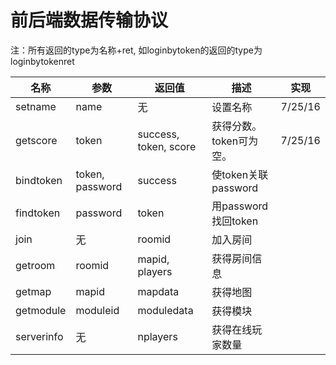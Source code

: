 # 前后端数据传输协议

注：所有返回的type为名称+ret, 如loginbytoken的返回的type为loginbytokenret

| 名称         | 参数              | 返回值                   | 描述               | 实现      |
| ---------- | --------------- | --------------------- | ---------------- | ------- |
| setname    | name            | 无                     | 设置名称             | 7/25/16 |
| getscore   | token           | success, token, score | 获得分数。token可为空。   | 7/25/16 |
| bindtoken  | token, password | success               | 使token关联password |         |
| findtoken  | password        | token                 | 用password找回token |         |
| join       | 无               | roomid                | 加入房间             |         |
| getroom    | roomid          | mapid, players        | 获得房间信息           |         |
| getmap     | mapid           | mapdata               | 获得地图             |         |
| getmodule  | moduleid        | moduledata            | 获得模块             |         |
| serverinfo | 无               | nplayers              | 获得在线玩家数量         |         |

